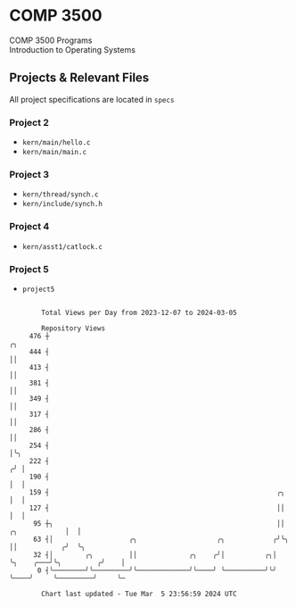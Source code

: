 # COMP 3500
COMP 3500 Programs  
Introduction to Operating Systems  
## Projects & Relevant Files
All project specifications are located in `specs`
### Project 2
- `kern/main/hello.c`
- `kern/main/main.c`
### Project 3
- `kern/thread/synch.c`
- `kern/include/synch.h`
### Project 4
- `kern/asst1/catlock.c`
### Project 5
- `project5`

```

        Total Views per Day from 2023-12-07 to 2024-03-05

        Repository Views
     476 ┼                                                                                    ╭╮
     444 ┤                                                                                    ││
     413 ┤                                                                                    ││
     381 ┤                                                                                    ││
     349 ┤                                                                                    ││
     317 ┤                                                                                    ││
     286 ┤                                                                                    ││
     254 ┤                                                                                    │╰╮
     222 ┤                                                                                   ╭╯ │
     190 ┤                                                                                   │  │
     159 ┤                                                         ╭╮                        │  │
     127 ┤                                                         ││                        │  │
      95 ┼╮                                                        ││          ╭╮            │  │
      63 ┤│                   ╭╮                    ╭╮            ╭╯╰╮         ││           ╭╯  ╰╮
      32 ┤│        ╭╮         ││             ╭╮    ╭╯│          ╭╮│  ╰╮    ╭───╯╰╮         ╭╯    │
       0 ┤╰────────╯╰─────────╯╰─────────────╯╰────╯ ╰──────────╯╰╯   ╰────╯     ╰─────────╯     ╰─

        Chart last updated - Tue Mar  5 23:56:59 2024 UTC
        
```
